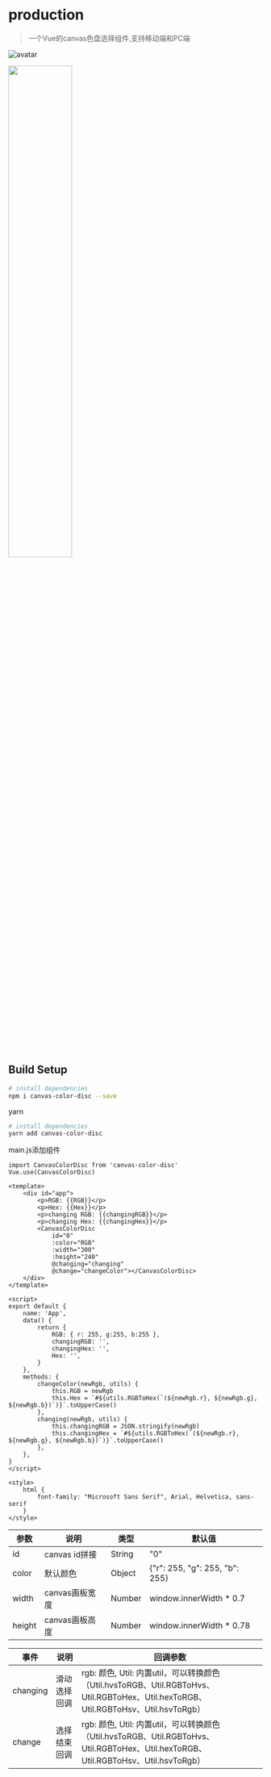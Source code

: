 <!--
 * @Descripttion: 
 * @version: 
 * @Author: chengzan
 * @Date: 2021-10-16 15:40:48
 * @LastEditors: Please set LastEditors
 * @LastEditTime: 2021-10-16 17:04:00
-->
# production

> 一个Vue的canvas色盘选择组件,支持移动端和PC端


![avatar](https://udfs.unisiot.com/group1/M00/03/85/rBEBA2FqlXOAfw1hAAECEWBl9Kc837.png)

<img src="https://udfs.unisiot.com/group1/M00/03/85/rBEBA2FqlXOAfw1hAAECEWBl9Kc837.png" width="50%">

## Build Setup

``` bash
# install dependencies
npm i canvas-color-disc --save
```
yarn
``` bash
# install dependencies
yarn add canvas-color-disc
```
main.js添加组件
```
import CanvasColorDisc from 'canvas-color-disc'
Vue.use(CanvasColorDisc)

```

```vue
<template>
    <div id="app">
        <p>RGB: {{RGB}}</p>
        <p>Hex: {{Hex}}</p>
        <p>changing RGB: {{changingRGB}}</p>
        <p>changing Hex: {{changingHex}}</p>
        <CanvasColorDisc
            id="0"
            :color="RGB"
            :width="300"
            :height="240"
            @changing="changing"
            @change="changeColor"></CanvasColorDisc>
    </div>
</template>

<script>
export default {
    name: 'App',
    data() {
        return {
            RGB: { r: 255, g:255, b:255 },
            changingRGB: '',
            changingHex: '',
            Hex: '',
        }
    },
    methods: {
        changeColor(newRgb, utils) {
            this.RGB = newRgb
            this.Hex = `#${utils.RGBToHex(`(${newRgb.r}, ${newRgb.g}, ${newRgb.b})`)}`.toUpperCase()
        },
        changing(newRgb, utils) {
            this.changingRGB = JSON.stringify(newRgb)
            this.changingHex = `#${utils.RGBToHex(`(${newRgb.r}, ${newRgb.g}, ${newRgb.b})`)}`.toUpperCase()
        },
    },
}
</script>

<style>
    html {
        font-family: "Microsoft Sans Serif", Arial, Helvetica, sans-serif
    }
</style>
```

| 参数        | 说明    | 类型                                        | 默认值 |
| ------------- | ----------- | ----------------------------------------------- | ------ |
| id | canvas id拼接  | String                              | "0" |
| color | 默认颜色 | Object | {"r": 255, "g": 255, "b": 255} |
| width | canvas画板宽度 |    Number                      | window.innerWidth * 0.7 |
| height | canvas画板高度 | Number                         | window.innerWidth * 0.78 |



| 事件        | 说明    | 回调参数 |
| ------------- | ----------- | ----------------------------------------------- |
| changing | 滑动选择回调  | rgb: 颜色, Util: 内置util，可以转换颜色（Util.hvsToRGB、Util.RGBToHvs、Util.RGBToHex、Util.hexToRGB、Util.RGBToHsv、Util.hsvToRgb） |
| change | 选择结束回调 | rgb: 颜色, Util: 内置util，可以转换颜色（Util.hvsToRGB、Util.RGBToHvs、Util.RGBToHex、Util.hexToRGB、Util.RGBToHsv、Util.hsvToRgb） |
